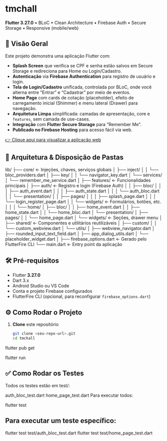 # tmchall

**Flutter 3.27.0** • BLoC • Clean Architecture  • Firebase Auth • Secure Storage • Responsive (mobile/web)

## 🚀 Visão Geral

Este projeto demonstra uma aplicação Flutter com:

- **Splash Screen** que verifica se CPF e senha estão salvos em Secure Storage e redireciona para Home ou Login/Cadastro.
- **Autenticação** via **Firebase Authentication** para registro de usuário e login.
- **Tela de Login/Cadastro** unificada, controlada por BLoC, onde você alterna entre “Entrar” e “Cadastrar” por meio de eventos.
- **Home Page** com cards de cotação (placeholder), efeito de carregamento inicial (Shimmer) e menu lateral (Drawer) para navegação.
- **Arquitetura Limpa** simplificada: camadas de apresentação, core e `features`, sem camada de use-cases.
- **Integração** com **Flutter Secure Storage** para “Remember Me”.
- **Publicado no Firebase Hosting** para acesso fácil via web.

[👉 Clique aqui para visualizar a aplicação web](https://tmchall-ef1fc.web.app)

## 📁 Arquitetura & Disposição de Pastas

lib/
├── core/ ← Injeções, chaves, serviços globais
│ ├── inject/
│ │ └── bloc_providers.dart
│ ├── key/
│ │ └── navigator_key.dart
│ └── services/
│ └── remember_me_service.dart
│
├── features/ ← Funcionalidades principais
│ ├── auth/ ← Registro e login (Firebase Auth)
│ │ ├── bloc/
│ │ │ ├── auth_event.dart
│ │ │ ├── auth_state.dart
│ │ │ └── auth_bloc.dart
│ │ └── presentation/
│ │ ├── pages/
│ │ │ ├── splash_page.dart
│ │ │ └── login_register_page.dart
│ │ └── widgets/ ← Formulários, botões, etc.
│ │
│ └── home/
│ ├── bloc/
│ │ ├── home_event.dart
│ │ ├── home_state.dart
│ │ └── home_bloc.dart
│ └── presentation/
│ ├── pages/
│ │ └── home_page.dart
│ └── widgets/ ← Seções, drawer menu
│
├── shared/ ← Componentes e utilitários reutilizáveis
│ ├── custom/
│ │ └── custom_webview.dart
│ └── utils/
│ ├── webview_navigator.dart
│ ├── rounded_input_text_field.dart
│ ├── app_dialog_utils.dart
│ └── placeholder_widget.dart
│
├── firebase_options.dart ← Gerado pelo FlutterFire CLI
└── main.dart ← Entry point da aplicação


## 🛠️ Pré-requisitos

- Flutter **3.27.0**  
- Dart 3.x  
- Android Studio ou VS Code  
- Conta e projeto Firebase configurados  
- FlutterFire CLI (opcional, para reconfigurar `firebase_options.dart`)

## ⚙️ Como Rodar o Projeto

1. **Clone** este repositório  
   ```bash
   git clone <seu-repo-url>.git
   cd tmchall

flutter pub get

flutter run

## ✅ Como Rodar os Testes

Todos os testes estão em test/:

auth_bloc_test.dart
home_page_test.dart
Para executar todos:

flutter test

## Para executar um teste específico:

flutter test test/auth_bloc_test.dart
flutter test test/home_page_test.dart
